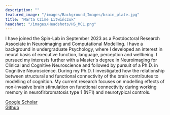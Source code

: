 ```yaml
---
description: ""
featured_image: "/images/Background_Images/brain_plate.jpg"
title: "Marta Czime Litwińczuk"
headshot: "/images/Headshots/HS_MCL.png"
---
```


<!-- ![img](/images/Headshots/HA_MCL.png) -->

I have joined the Spin-Lab in September 2023 as a Postdoctoral Research Associate in Neuroimaging and Computational Modelling. I have a background in undergraduate Psychology, where I developed an interest in neural basis of executive function, language, perception and wellbeing. I pursued my interests further with a Master's degree in Neuroimaging for Clinical and Cognitive Neuroscience and followed by pursuit of a Ph.D. in Cognitive Neuroscience. During my Ph.D. I investigated how the relationship between structural and functional connectivity of the brain contributes to modelling of cognition. My current research focuses on modelling effects of non-invasive brain stimulation on functional connectivity during working memory in neurofirbromatosis type 1 (NF1) and neurotypical controls. 

[Google Scholar](https://scholar.google.com/citations?user=_-iZdwkAAAAJ&hl=en)          
[Github](https://github.com/MCLit/) 


  
<!-- some formatting - need the spaces! *Italics*       
_Italics_       
__Bold__       
___Bold+Italics___       
this_is_not_emphasis       
~~strikethrough~~       
Content with a --(dash) and a ---(long dash)    --> 